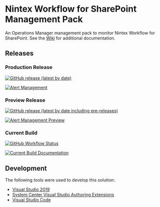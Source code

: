 # Nintex Workflow for SharePoint Management Pack

An Operations Manager management pack to monitor Nintex Workflow for SharePoint. See the [Wiki](../../../Nintex.Workflow.SharePoint/wiki) for additional documentation.

## Releases

### Production Release

[![GitHub release (latest by date)](https://img.shields.io/github/v/release/randomnote1/Nintex.Workflow.SharePoint?label=Alert%20Management)](../../../Nintex.Workflow.SharePoint/releases/latest)

[![Alert Management](https://img.shields.io/badge/Alert%20Management-Documentation-blue)](../../../Nintex.Workflow.SharePoint/wiki)

### Preview Release

[![GitHub release (latest by date including pre-releases)](https://img.shields.io/github/v/release/randomnote1/Nintex.Workflow.SharePoint?include_prereleases&label=Alert%20Management%20Preview)](../../../Nintex.Workflow.SharePoint/releases)

[![Alert Management Preview](https://img.shields.io/badge/Alert%20Management%20Preview-Documentation-blue)](../../../Nintex.Workflow.SharePoint/blob/dev/WikiSource/Home.md)

### Current Build

[![GitHub Workflow Status](https://img.shields.io/github/workflow/status/randomnote1/Nintex.Workflow.SharePoint/Build%20Management%20Pack?label=Current%20Build)](../../../Nintex.Workflow.SharePoint/actions/workflows/build.yml)

[![Current Build Documentation](https://img.shields.io/badge/Current%20Build-Documentation-blue)](WikiSource/Home.md)

## Development

The following tools were used to develop this solution:

- [Visual Studio 2019](https://docs.microsoft.com/visualstudio/ide/?view=vs-2019)
- [System Center Visual Studio Authoring Extensions](https://www.microsoft.com/download/details.aspx?id=30169)
- [Visual Studio Code](https://code.visualstudio.com/)
